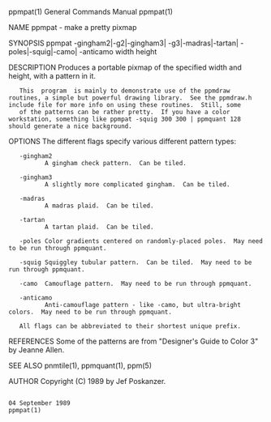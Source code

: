 ppmpat(1)                                                                               General Commands Manual                                                                              ppmpat(1)

NAME
       ppmpat - make a pretty pixmap

SYNOPSIS
       ppmpat -gingham2|-g2|-gingham3| -g3|-madras|-tartan| -poles|-squig|-camo| -anticamo width height

DESCRIPTION
       Produces a portable pixmap of the specified width and height, with a pattern in it.

       This  program  is mainly to demonstrate use of the ppmdraw routines, a simple but powerful drawing library.  See the ppmdraw.h include file for more info on using these routines.  Still, some
       of the patterns can be rather pretty.  If you have a color workstation, something like ppmpat -squig 300 300 | ppmquant 128 should generate a nice background.

OPTIONS
       The different flags specify various different pattern types:

       -gingham2
              A gingham check pattern.  Can be tiled.

       -gingham3
              A slightly more complicated gingham.  Can be tiled.

       -madras
              A madras plaid.  Can be tiled.

       -tartan
              A tartan plaid.  Can be tiled.

       -poles Color gradients centered on randomly-placed poles.  May need to be run through ppmquant.

       -squig Squiggley tubular pattern.  Can be tiled.  May need to be run through ppmquant.

       -camo  Camouflage pattern.  May need to be run through ppmquant.

       -anticamo
              Anti-camouflage pattern - like -camo, but ultra-bright colors.  May need to be run through ppmquant.

       All flags can be abbreviated to their shortest unique prefix.

REFERENCES
       Some of the patterns are from "Designer's Guide to Color 3" by Jeanne Allen.

SEE ALSO
       pnmtile(1), ppmquant(1), ppm(5)

AUTHOR
       Copyright (C) 1989 by Jef Poskanzer.

                                                                                           04 September 1989                                                                                 ppmpat(1)
